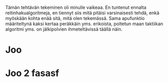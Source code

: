 Tämän tehtävän tekeminen oli minulle vaikeaa. En tuntenut ennalta
reitinhakualgoritmeja, en tiennyt siis mitä pitäisi varsinaisesti tehdä,
enkä myöskään kohta enää sitä, mitä olen tekemässä. Sama apufunktio määriteltynä
kaksi kertaa peräkkäin yms. erikoista, poltetun maan taktiikan algoritmi
yms. on jälkipolvien ihmeteltävissä täällä näin.

# Joo
# Joo 2  fasasf


